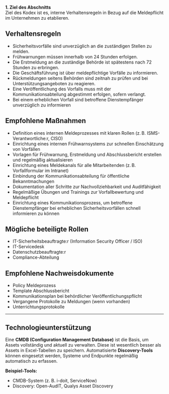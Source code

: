 
**1. Ziel des Abschnitts**  
  Ziel des Kodex ist es, interne Verhaltensregeln in Bezug auf die Meldepflicht im Unternehmen zu etablieren.

## Verhaltensregeln 
  - Sicherheitsvorfälle sind unverzüglich an die zuständigen Stellen zu melden.
  - Frühwarnungen müssen innerhalb von 24 Stunden erfolgen.
  - Die Erstmeldung an die zuständige Behörde ist spätestens nach 72 Stunden zu erbringen.
  - Die Geschäftsführung ist über meldepflichtige Vorfälle zu informieren.
  - Rückmeldungen seitens Behörden sind zeitnah zu prüfen und bei Unterstützungsangeboten zu reagieren.
  - Eine Veröffentlichung des Vorfalls muss mit der Kommunikationsabteilung abgestimmt erfolgen, sofern verlangt.
  - Bei einem erheblichen Vorfall sind betroffene Dienstempfänger unverzüglich zu informieren



## Empfohlene Maßnahmen 
  - Definition eines internen Meldeprozesses mit klaren Rollen (z. B. ISMS-Verantwortliche:r, CISO)
  - Einrichtung eines internen Frühwarnsystems zur schnellen Einschätzung von Vorfällen
  - Vorlagen für Frühwarnung, Erstmeldung und Abschlussbericht erstellen und regelmäßig aktualisieren
  - Einrichtung eines Meldekanals für alle Mitarbeitenden (z. B. Vorfallformular im Intranet)
  - Einbindung der Kommunikationsabteilung für öffentliche Bekanntmachungen
  - Dokumentation aller Schritte zur Nachvollziehbarkeit und Auditfähigkeit
  - Regelmäßige Übungen und Trainings zur Vorfallbewertung und Meldepflicht
  - Einrichtung eines Kommunikationsprozess, um betroffene Dienstempfänger bei erheblichen Sicherheitsvorfällen schnell informieren zu können

## Mögliche beteiligte Rollen
  - IT-Sicherheitsbeauftragte:r (Information Security Officer / ISO)
  - IT-Servicedesk
  - Datenschutzbeauftragte:r
  - Compliance-Abteilung

## Empfohlene Nachweisdokumente
  - Policy Meldeprozess
  - Template Abschlussbericht
  - Kommunikationsplan bei behördlicher Veröffentlichungspflicht  
  - Vergangene Protokolle zu Meldungen (wenn vorhanden)
  - Unterrichtungsprotokolle

---

 ## Technologieunterstützung

Eine **CMDB (Configuration Management Database)** ist die Basis, um Assets vollständig und aktuell zu verwalten. Diese ist wesentlich besser als Assets in Excel-Tabellen zu speichern.
Automatisierte **Discovery-Tools** können eingesetzt werden, Systeme und Endpunkte regelmäßig automatisch zu erfassen.

**Beispiel-Tools:**  
- CMDB-System (z. B. i-doit, ServiceNow)  
- Discovery: Open-AudIT, Qualys Asset Discovery


 
